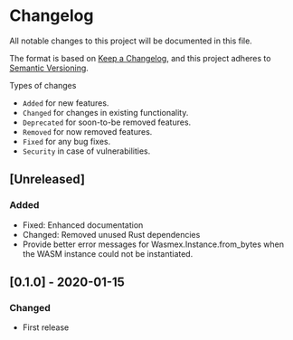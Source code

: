 # Changelog

All notable changes to this project will be documented in this file.

The format is based on [Keep a Changelog](https://keepachangelog.com/en/1.0.0/),
and this project adheres to [Semantic Versioning](https://semver.org/spec/v2.0.0.html).

Types of changes

  * `Added` for new features.
  * `Changed` for changes in existing functionality.
  * `Deprecated` for soon-to-be removed features.
  * `Removed` for now removed features.
  * `Fixed` for any bug fixes.
  * `Security` in case of vulnerabilities.

## [Unreleased]

### Added

* Fixed: Enhanced documentation
* Changed: Removed unused Rust dependencies
* Provide better error messages for Wasmex.Instance.from_bytes when the WASM instance could not be instantiated.

## [0.1.0] - 2020-01-15

### Changed

* First release
